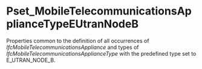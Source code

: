 # Pset_MobileTelecommunicationsApplianceTypeEUtranNodeB

Properties common to the definition of all occurrences of  _IfcMobileTelecommunicationsAppliance_ and types of _IfcMobileTelecommunicationsApplianceType_ with the predefined type set to E_UTRAN_NODE_B.<!-- end of definition -->
